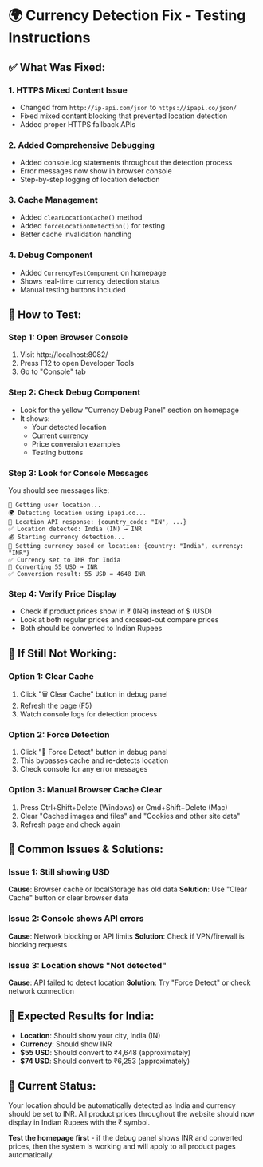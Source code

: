 # 🌍 Currency Detection Fix - Testing Instructions

## ✅ **What Was Fixed:**

### 1. **HTTPS Mixed Content Issue**
- Changed from `http://ip-api.com/json` to `https://ipapi.co/json/`
- Fixed mixed content blocking that prevented location detection
- Added proper HTTPS fallback APIs

### 2. **Added Comprehensive Debugging**
- Added console.log statements throughout the detection process
- Error messages now show in browser console
- Step-by-step logging of location detection

### 3. **Cache Management**
- Added `clearLocationCache()` method
- Added `forceLocationDetection()` for testing
- Better cache invalidation handling

### 4. **Debug Component**
- Added `CurrencyTestComponent` on homepage
- Shows real-time currency detection status
- Manual testing buttons included

## 🧪 **How to Test:**

### Step 1: Open Browser Console
1. Visit http://localhost:8082/
2. Press F12 to open Developer Tools
3. Go to "Console" tab

### Step 2: Check Debug Component
- Look for the yellow "Currency Debug Panel" section on homepage
- It shows:
  - Your detected location
  - Current currency
  - Price conversion examples
  - Testing buttons

### Step 3: Look for Console Messages
You should see messages like:
```
🎯 Getting user location...
🌍 Detecting location using ipapi.co...
📍 Location API response: {country_code: "IN", ...}
✅ Location detected: India (IN) → INR
💰 Starting currency detection...
💱 Setting currency based on location: {country: "India", currency: "INR"}
✅ Currency set to INR for India
💸 Converting 55 USD → INR
✅ Conversion result: 55 USD = 4648 INR
```

### Step 4: Verify Price Display
- Check if product prices show in ₹ (INR) instead of $ (USD)
- Look at both regular prices and crossed-out compare prices
- Both should be converted to Indian Rupees

## 🔧 **If Still Not Working:**

### Option 1: Clear Cache
1. Click "🗑️ Clear Cache" button in debug panel
2. Refresh the page (F5)
3. Watch console logs for detection process

### Option 2: Force Detection
1. Click "🔄 Force Detect" button in debug panel
2. This bypasses cache and re-detects location
3. Check console for any error messages

### Option 3: Manual Browser Cache Clear
1. Press Ctrl+Shift+Delete (Windows) or Cmd+Shift+Delete (Mac)
2. Clear "Cached images and files" and "Cookies and other site data"
3. Refresh page and check again

## 🐛 **Common Issues & Solutions:**

### Issue 1: Still showing USD
**Cause**: Browser cache or localStorage has old data
**Solution**: Use "Clear Cache" button or clear browser data

### Issue 2: Console shows API errors
**Cause**: Network blocking or API limits
**Solution**: Check if VPN/firewall is blocking requests

### Issue 3: Location shows "Not detected"
**Cause**: API failed to detect location
**Solution**: Try "Force Detect" or check network connection

## 📍 **Expected Results for India:**

- **Location**: Should show your city, India (IN)
- **Currency**: Should show INR
- **$55 USD**: Should convert to ₹4,648 (approximately)
- **$74 USD**: Should convert to ₹6,253 (approximately)

## 🔄 **Current Status:**

Your location should be automatically detected as India and currency should be set to INR. All product prices throughout the website should now display in Indian Rupees with the ₹ symbol.

**Test the homepage first** - if the debug panel shows INR and converted prices, then the system is working and will apply to all product pages automatically.